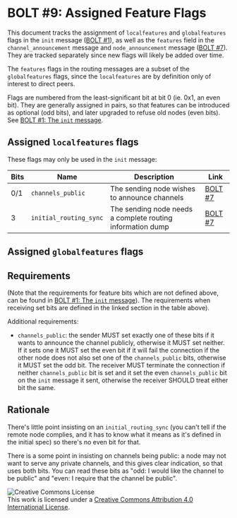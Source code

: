 # BOLT #9: Assigned Feature Flags

This document tracks the assignment of `localfeatures` and `globalfeatures` flags in the `init` message ([BOLT #1](01-messaging.md)), as well as the `features` field in the `channel_announcement` message and `node_announcement` message ([BOLT #7](07-routing-gossip.md)).
They are tracked separately since new flags will likely be added over time.

The `features` flags in the routing messages are a subset of the `globalfeatures` flags, since the `localfeatures` are by definition only of interest to direct peers.

Flags are numbered from the least-significant bit at bit 0 (ie. 0x1,
an even bit).  They are generally assigned in pairs, so that features
can be introduced as optional (odd bits), and later upgraded to refuse
old nodes (even bits).  See [BOLT #1: The `init` message](#the-init-message).

## Assigned `localfeatures` flags

These flags may only be used in the `init` message:


| Bits | Name             |Description                                     | Link                                                                |
|------|------------------|------------------------------------------------|---------------------------------------------------------------------|
| 0/1  | `channels_public` | The sending node wishes to announce channels | [BOLT #7](07-routing-gossip.md#the-announcement_signatures-message) |
| 3  | `initial_routing_sync` | The sending node needs a complete routing information dump | [BOLT #7](07-routing-gossip.md#initial-sync) |

## Assigned `globalfeatures` flags

## Requirements

(Note that the requirements for feature bits which are not defined
above, can be found in [BOLT #1: The `init` message](#the-init-message)).  The requirements when receiving set bits are defined in the linked section in the table above).

Additional requirements:

* `channels_public`: the sender MUST set exactly one of these bits if
   it wants to announce the channel publicly, otherwise it MUST set
   neither.  If it sets one it MUST set the even bit if it will fail the
   connection if the other node does not also set one of the
   `channels_public` bits, otherwise it MUST set the odd bit.  The
   receiver MUST terminate the connection if neither `channels_public`
   bit is set and it set the even `channels_public` bit on the `init`
   message it sent, otherwise the receiver SHOULD treat either bit the
   same.

## Rationale

There's little point insisting on an `initial_routing_sync` (you can't
tell if the remote node complies, and it has to know what it means as
it's defined in the initial spec) so there's no even bit for that.

There is a some point in insisting on channels being public: a node
may not want to serve any private channels, and this gives clear
indication, so that uses both bits.  You can read these bits as "odd:
I would like the channel to be public" and "even: I require that the
channel be public".


![Creative Commons License](https://i.creativecommons.org/l/by/4.0/88x31.png "License CC-BY")
<br>
This work is licensed under a [Creative Commons Attribution 4.0 International License](http://creativecommons.org/licenses/by/4.0/).
